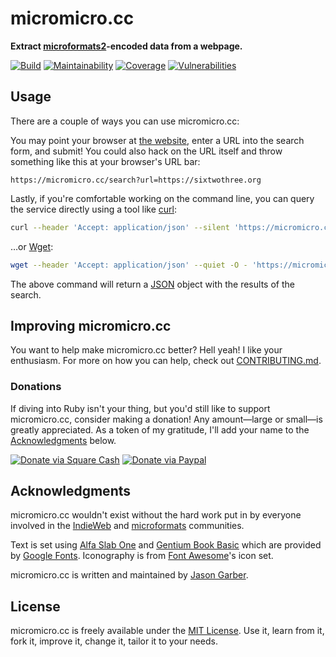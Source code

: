 # micromicro.cc

**Extract [microformats2](https://microformats.org)-encoded data from a webpage.**

[![Build](https://img.shields.io/github/actions/workflow/status/jgarber623/micromicro.cc/ci.yml?branch=main&logo=github&style=for-the-badge)](https://github.com/jgarber623/micromicro.cc/actions/workflows/ci.yml)
[![Maintainability](https://img.shields.io/codeclimate/maintainability/jgarber623/micromicro.cc.svg?logo=code-climate&style=for-the-badge)](https://codeclimate.com/github/jgarber623/micromicro.cc)
[![Coverage](https://img.shields.io/codeclimate/c/jgarber623/micromicro.cc.svg?logo=code-climate&style=for-the-badge)](https://codeclimate.com/github/jgarber623/micromicro.cc/code)
[![Vulnerabilities](https://img.shields.io/snyk/vulnerabilities/github/jgarber623/micromicro.cc.svg?logo=snyk&style=for-the-badge)](https://snyk.io/test/github/jgarber623/micromicro.cc)

## Usage

There are a couple of ways you can use micromicro.cc:

You may point your browser at [the website](https://micromicro.cc), enter a URL into the search form, and submit! You could also hack on the URL itself and throw something like this at your browser's URL bar:

```text
https://micromicro.cc/search?url=https://sixtwothree.org
```

Lastly, if you're comfortable working on the command line, you can query the service directly using a tool like [curl](https://curl.haxx.se):

```sh
curl --header 'Accept: application/json' --silent 'https://micromicro.cc/search?url=https://sixtwothree.org'
```

…or [Wget](https://www.gnu.org/software/wget/):

```sh
wget --header 'Accept: application/json' --quiet -O - 'https://micromicro.cc/search?url=https://sixtwothree.org'
```

The above command will return a [JSON](https://json.org) object with the results of the search.

## Improving micromicro.cc

You want to help make micromicro.cc better? Hell yeah! I like your enthusiasm. For more on how you can help, check out [CONTRIBUTING.md](https://github.com/jgarber623/micromicro.cc/blob/master/CONTRIBUTING.md).

### Donations

If diving into Ruby isn't your thing, but you'd still like to support micromicro.cc, consider making a donation! Any amount—large or small—is greatly appreciated. As a token of my gratitude, I'll add your name to the [Acknowledgments](#acknowledgments) below.

[![Donate via Square Cash](https://img.shields.io/badge/square%20cash-$jgarber-28c101.svg?style=for-the-badge)](https://cash.me/$jgarber)
[![Donate via Paypal](https://img.shields.io/badge/paypal-jgarber-009cde.svg?style=for-the-badge)](https://www.paypal.me/jgarber)

## Acknowledgments

micromicro.cc wouldn't exist without the hard work put in by everyone involved in the [IndieWeb](https://indieweb.org) and [microformats](https://microformats.org) communities.

Text is set using [Alfa Slab One](https://fonts.google.com/specimen/Alfa+Slab+One) and [Gentium Book Basic](https://fonts.google.com/specimen/Gentium+Book+Basic) which are provided by [Google Fonts](https://fonts.google.com). Iconography is from [Font Awesome](https://fontawesome.com)'s icon set.

micromicro.cc is written and maintained by [Jason Garber](https://sixtwothree.org).

## License

micromicro.cc is freely available under the [MIT License](https://opensource.org/licenses/MIT). Use it, learn from it, fork it, improve it, change it, tailor it to your needs.

